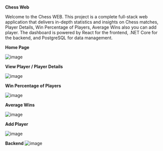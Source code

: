 **Chess Web**

Welcome to the Chess WEB. This project is a complete full-stack web application that delivers in-depth statistics and insights on Chess matches, Player Details, Win Percentage of Players, Average Wins also you can add player. The dashboard is powered by React for the frontend, .NET Core for the backend, and PostgreSQL for data management.


**Home Page**

![image](https://github.com/user-attachments/assets/f66bde92-9850-4dab-a643-86f6a5fc5c8f)


**View Player / Player Details**

![image](https://github.com/user-attachments/assets/33a158a8-4036-416a-ba09-7649d7ae67b9)


**Win Percentage of Players**

![image](https://github.com/user-attachments/assets/cc614f4d-bb80-4427-804c-7960736bb143)


**Average Wins**

![image](https://github.com/user-attachments/assets/58532a6f-d771-4629-b57a-babe03531362)


**Add Player**

![image](https://github.com/user-attachments/assets/f3383d9c-a2a3-46f7-918c-bc814a8108bd)


**Backend**
![image](https://github.com/user-attachments/assets/62475311-11fc-4033-a3de-d9d0fdb4a5b5)
